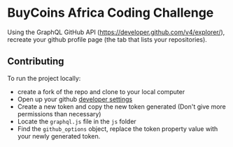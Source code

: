 # BuyCoins Africa Coding Challenge
Using the GraphQL GitHub API (https://developer.github.com/v4/explorer/), recreate your github profile page (the tab that lists your repositories). 


## Contributing
To run the project locally:
 - create a fork of the repo and clone to your local computer
 - Open up your github [developer settings](https://github.com/settings/tokens)
 - Create a new token and copy the new token generated (Don't give more permissions than necessary)
 - Locate the `graphql.js` file in the `js` folder
 - Find the `github_options` object, replace the token property value with your newly generated token.
 